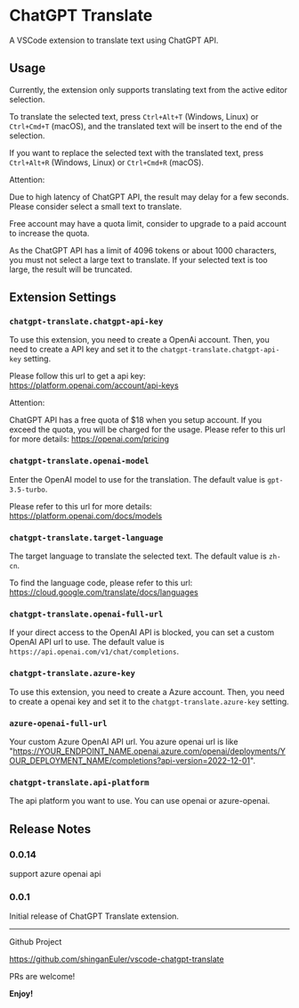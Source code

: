 # ChatGPT Translate

A VSCode extension to translate text using ChatGPT API.

## Usage

Currently, the extension only supports translating text from the active editor selection. 

To translate the selected text, press `Ctrl+Alt+T` (Windows, Linux) or `Ctrl+Cmd+T` (macOS), and the translated text will be insert to the end of the selection. 

If you want to replace the selected text with the translated text, press `Ctrl+Alt+R` (Windows, Linux) or `Ctrl+Cmd+R` (macOS).

Attention:

Due to high latency of ChatGPT API, the result may delay for a few seconds. Please consider select a small text to translate. 

Free account may have a quota limit, consider to upgrade to a paid account to increase the quota.

As the ChatGPT API has a limit of 4096 tokens or about 1000 characters, you must not select a large text to translate. If your selected text is too large, the result will be truncated.

## Extension Settings

### `chatgpt-translate.chatgpt-api-key`

To use this extension, you need to create a OpenAi account. Then, you need to create a API key and set it to the `chatgpt-translate.chatgpt-api-key` setting.

Please follow this url to get a api key: https://platform.openai.com/account/api-keys

Attention:

ChatGPT API has a free quota of $18 when you setup account. If you exceed the quota, you will be charged for the usage. Please refer to this url for more details: https://openai.com/pricing

### `chatgpt-translate.openai-model`

Enter the OpenAI model to use for the translation. The default value is `gpt-3.5-turbo`.

Please refer to this url for more details: https://platform.openai.com/docs/models

### `chatgpt-translate.target-language`

The target language to translate the selected text. The default value is `zh-cn`.

To find the language code, please refer to this url: https://cloud.google.com/translate/docs/languages

### `chatgpt-translate.openai-full-url`

If your direct access to the OpenAI API is blocked, you can set a custom OpenAI API url to use. The default value is `https://api.openai.com/v1/chat/completions`.

### `chatgpt-translate.azure-key`

To use this extension, you need to create a Azure account. Then, you need to create a openai key and set it to the `chatgpt-translate.azure-key` setting. 

### `azure-openai-full-url`

Your custom Azure OpenAI API url. You azure openai url is like "https://YOUR_ENDPOINT_NAME.openai.azure.com/openai/deployments/YOUR_DEPLOYMENT_NAME/completions?api-version=2022-12-01".

### `chatgpt-translate.api-platform`

The api platform you want to use. You can use openai or azure-openai.

## Release Notes

### 0.0.14

support azure openai api

### 0.0.1

Initial release of ChatGPT Translate extension.

---

Github Project

https://github.com/shinganEuler/vscode-chatgpt-translate

PRs are welcome!

**Enjoy!**
